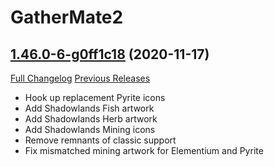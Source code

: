 # GatherMate2

## [1.46.0-6-g0ff1c18](https://github.com/Nevcairiel/GatherMate2/tree/0ff1c1814a6af4c4bb7c6abb2a019e1873cb0b42) (2020-11-17)
[Full Changelog](https://github.com/Nevcairiel/GatherMate2/compare/1.46.0...0ff1c1814a6af4c4bb7c6abb2a019e1873cb0b42) [Previous Releases](https://github.com/Nevcairiel/GatherMate2/releases)

- Hook up replacement Pyrite icons  
- Add Shadowlands Fish artwork  
- Add Shadowlands Herb artwork  
- Add Shadowlands Mining icons  
- Remove remnants of classic support  
- Fix mismatched mining artwork for Elementium and Pyrite  
